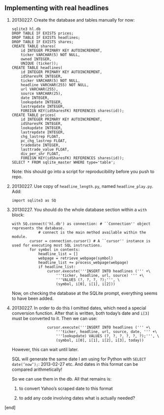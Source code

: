 Implementing with real headlines
--------------------------------

1.  ​20130227. Create the database and tables manually for now:

        sqlite3 hl.db
        DROP TABLE IF EXISTS prices;
        DROP TABLE IF EXISTS headlines;
        DROP TABLE IF EXISTS shares;
        CREATE TABLE shares(
            id INTEGER PRIMARY KEY AUTOINCREMENT, 
            ticker VARCHAR(5) NOT NULL, 
            owned INTEGER, 
            UNIQUE (ticker));
        CREATE TABLE headlines(
            id INTEGER PRIMARY KEY AUTOINCREMENT, 
            idSharesFK INTEGER, 
            ticker VARCHAR(5) NOT NULL, 
            headline VARCHAR(255) NOT NULL, 
            url VARCHAR(255), 
            source VARCHAR(25), 
            date INTEGER, 
            lookupdate INTEGER, 
            lastrepdate INTEGER, 
            FOREIGN KEY(idSharesFK) REFERENCES shares(id));
        CREATE TABLE prices(
            id INTEGER PRIMARY KEY AUTOINCREMENT, 
            idSharesFK INTEGER, 
            lookupdate INTEGER, 
            lastrepdate INTEGER, 
            chg_lastrep FLOAT, 
            pc_chg_lastrep FLOAT, 
            tradedate INTEGER, 
            lasttrade_value FLOAT, 
            div_per_shr FLOAT, 
            FOREIGN KEY(idSharesFK) REFERENCES shares(id));
        SELECT * FROM sqlite_master WHERE type='table';

    Note: this should go into a script for reproducibility before you
    push to repo.

2.  ​20130227. Use copy of `headline_length.py`, named
    `headline_play.py`. Add:

        import sqlite3 as SQ

3.  ​20130227. You should do the whole database section within a `with`
    block:

        with SQ.connect('hl.db') as connection: # ``Connection'' object represents the database.
                    # connect is the main method available within the module.
                cursor = connection.cursor() # A ``cursor'' instance is used for executing most SQL instructions.
                for symbol in contents:
                    headline_list = []
                    webpage = retrieve_webpage(symbol)
                    headline_list += process_webpage(webpage)
                    if headline_list:
                        cursor.execute('''INSERT INTO headlines (''' +\
                            '''ticker, headline, url, source) ''' +\
                            '''VALUES (?, ?, ?, ?);''', \
                            (symbol, i[0], i[1], i[2]))

    Now, on checking the database at the SQLite prompt, everything seems
    to have been added.

4.  ​20130227. In order to do this I omitted dates, which need a special
    conversion function. After that is written, both today’s date and
    `i[3]` must be converted to it. Then we can use:

                        cursor.execute('''INSERT INTO headlines (''' +\
                            '''ticker, headline, url, source, date, ''' +\
                            '''lookupdate) VALUES (?, ?, ?, ?, ?, ?);''', \
                            (symbol, i[0], i[1], i[2], i[3], today))

    However, this can wait until later.

    SQL will generate the same date I am using for Python with
    `SELECT date(’now’);`: 2013-02-27 etc. And dates in this format can
    be compared arithmetically!

    So we can use them in the db. All that remains is:

    1.  to convert Yahoo’s scraped date to this format

    2.  to add any code involving dates what is actually needed?

[end]
